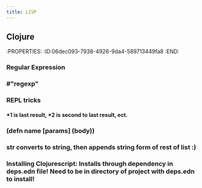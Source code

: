 ```yaml
---
title: LISP
---
```


## Clojure
:PROPERTIES:
:ID:06dec093-7938-4926-9da4-589713449fa8
:END:
### Regular Expression

### #"regexp"

### REPL tricks
#### *1 is last result, *2 is second to last result, ect.

### (defn name [params] (body))

### str converts to string, then appends string form of rest of list :)

### Installing Clojurescript: Installs through dependency in deps.edn file! Need to be in directory of project with deps.edn to install!
